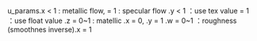 
u_params.x  < 1   : metallic flow, 
            = 1   : specular flow
        .y  < 1   ：use tex   value 
		    = 1   ：use float value 
		.z  = 0~1 : matellic  .x = 0, .y = 1
		.w  = 0~1 ：roughness
		           (smoothnes inverse).x = 1
		